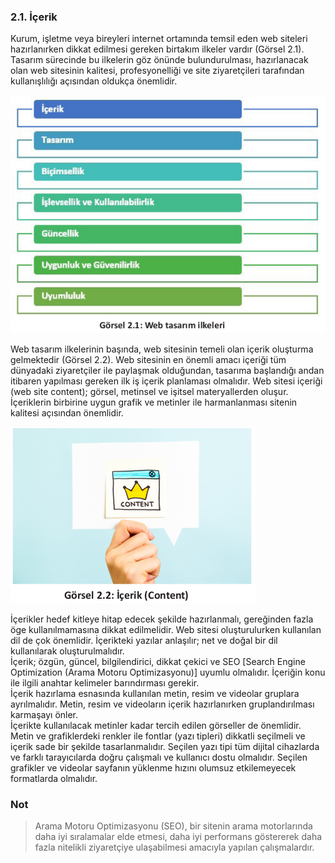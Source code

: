 ### 2.1. İçerik
Kurum, işletme veya bireyleri internet ortamında temsil eden web siteleri hazırlanırken dikkat
edilmesi gereken birtakım ilkeler vardır (Görsel 2.1). Tasarım sürecinde bu ilkelerin göz önünde
bulundurulması, hazırlanacak olan web sitesinin kalitesi, profesyonelliği ve site ziyaretçileri tarafından kullanışlılığı açısından oldukça önemlidir.

![](./web-tasarim-ilkeleri/web-tasarim-ilkeleri.png)

Web tasarım ilkelerinin başında, web sitesinin temeli olan içerik oluşturma gelmektedir
(Görsel 2.2). Web sitesinin en önemli amacı içeriği tüm dünyadaki ziyaretçiler ile paylaşmak olduğundan, tasarıma başlandığı andan itibaren
yapılması gereken ilk iş içerik planlaması olmalıdır. Web sitesi içeriği (web site content); görsel, metinsel ve işitsel materyallerden oluşur.
İçeriklerin birbirine uygun grafik ve metinler ile
harmanlanması sitenin kalitesi açısından önemlidir.

![](./web-tasarim-ilkeleri/icerik.png)

İçerikler hedef kitleye hitap edecek şekilde hazırlanmalı, gereğinden fazla öge kullanılmamasına dikkat edilmelidir. Web sitesi oluşturulurken kullanılan dil de çok önemlidir. İçerikteki yazılar
anlaşılır; net ve doğal bir dil kullanılarak oluşturulmalıdır.\
İçerik; özgün, güncel, bilgilendirici, dikkat çekici ve SEO [Search Engine Optimization (Arama
Motoru Optimizasyonu)] uyumlu olmalıdır. İçeriğin konu ile ilgili anahtar kelimeler barındırması gerekir.\
İçerik hazırlama esnasında kullanılan metin, resim ve videolar gruplara ayrılmalıdır. Metin, resim ve videoların içerik hazırlanırken gruplandırılması karmaşayı önler.\
İçerikte kullanılacak metinler kadar tercih edilen görseller de önemlidir. Metin ve grafiklerdeki
renkler ile fontlar (yazı tipleri) dikkatli seçilmeli ve içerik sade bir şekilde tasarlanmalıdır. Seçilen
yazı tipi tüm dijital cihazlarda ve farklı tarayıcılarda doğru çalışmalı ve kullanıcı dostu olmalıdır.
Seçilen grafikler ve videolar sayfanın yüklenme hızını olumsuz etkilemeyecek formatlarda olmalıdır.

### Not
>Arama Motoru Optimizasyonu (SEO), bir sitenin arama motorlarında daha iyi sıralamalar elde etmesi, daha iyi performans göstererek daha fazla nitelikli ziyaretçiye
ulaşabilmesi amacıyla yapılan çalışmalardır.
